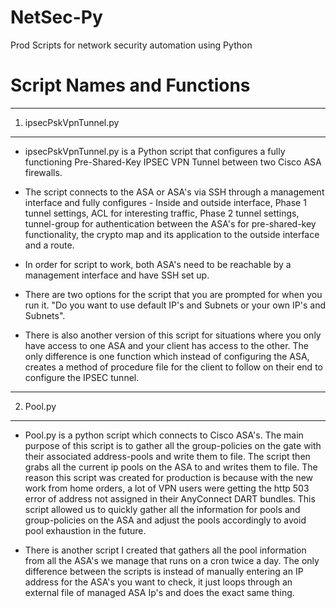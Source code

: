 # NetSec-Py
Prod Scripts for network security automation using Python

Script Names and Functions
============================
-----------
1. ipsecPskVpnTunnel.py
-----------
- ipsecPskVpnTunnel.py is a Python script that configures a fully functioning Pre-Shared-Key IPSEC VPN Tunnel between two Cisco ASA firewalls. 

- The script connects to the ASA or ASA's via SSH through a management interface and fully configures - Inside and outside interface, Phase 1 tunnel settings, ACL for interesting traffic, Phase 2 tunnel settings, tunnel-group for authentication between the ASA's for pre-shared-key functionality, the crypto map and its application to the outside interface and a route.

- In order for script to work, both ASA's need to be reachable by a management interface and have SSH set up.

- There are two options for the script that you are prompted for when you run it. "Do you want to use default IP's and Subnets or your own IP's and Subnets".

- There is also another version of this script for situations where you only have access to one ASA and your client has access to the other. The only difference is one function which instead of configuring the ASA, creates a method of procedure file for the client to follow on their end to configure the IPSEC tunnel.

-------------------------
2. Pool.py
--------------------------
- Pool.py is a python script which connects to Cisco ASA's. The main purpose of this script is to gather all the group-policies on the gate with their associated address-pools and write them to file. The script then grabs all the current ip pools on the ASA to and writes them to file. The reason this script was created for production is because with the new work from home orders, a lot of VPN users were getting the http 503 error of address not assigned in their AnyConnect DART bundles. This script allowed us to quickly gather all the information for pools and group-policies on the ASA and adjust the pools accordingly to avoid pool exhaustion in the future.

- There is another script I created that gathers all the pool information from all the ASA's we manage that runs on a cron twice a day. The only difference between the scripts is instead of manually entering an IP address for the ASA's you want to check, it just loops through an external file of managed ASA Ip's and does the exact same thing.
